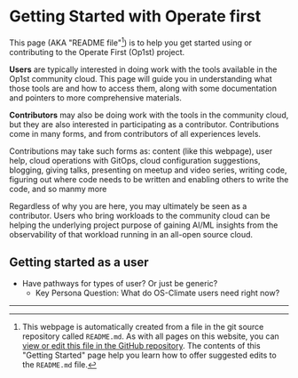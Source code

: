 # Getting Started with Operate first
<!--
Authors/Owners: New Contributor Documentation Experience Working Group [Contrb_X Docs WG]
Date published:
-->
This page (AKA "README file"[^1]) is to help you get started using or contributing to the Operate First (Op1st) project.

**Users** are typically interested in doing work with the tools available in the Op1st community cloud.
This page will guide you in understanding what those tools are and how to access them, along with some documentation and pointers to more comprehensive materials.

**Contributors** may also be doing work with the tools in the community cloud, but they are also interested in participating as a contributor.
Contributions come in many forms, and from contributors of all experiences levels.

Contributions may take such forms as: content (like this webpage), user help, cloud operations with GitOps, cloud configuration suggestions, blogging, giving talks, presenting on meetup and video series, writing code, figuring out where code needs to be written and enabling others to write the code, and so manmy more

Regardless of why you are here, you may ultimately be seen as a contributor.
Users who bring workloads to the community cloud can be helping the underlying project purpose of gaining AI/ML insights from the observability of that workload running in an all-open source cloud.

## Getting started as a user

- Have pathways for types of user? Or just be generic?
  - Key Persona Question:  What do OS-Climate users need right now?

----
[^1]: This webpage is automatically created from a file in the git source repository called `README.md`.
As with all pages on this website, you can [view or edit this file in the GitHub repository](https://github.com/operate-first/community-handbook/blob/main/getting-started/README.md).
The contents of this "Getting Started" page help you learn how to offer suggested edits to the `README.md` file.
